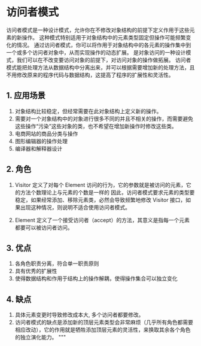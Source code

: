 # 访问者模式

访问者模式是一种设计模式，允许你在不修改对象结构的前提下定义作用于这些元素的新操作。
这种模式特别适用于对象结构中的元素类型固定但操作可能频繁变化的情况。
通过访问者模式，你可以将作用于对象结构中的各元素的操作集中到一个或多个访问者对象中，从而实现操作的动态扩展。
是对象访问的一种设计模式，我们可以在不改变要访问对象的前提下，对访问对象的操作做拓展。
访问者模式能把处理方法从数据结构中分离出来，并可以根据需要增加新的处理方法，且不用修改原来的程序代码与数据结构，这提高了程序的扩展性和灵活性。

## 1. 应用场景
1. 对象结构比较稳定，但经常需要在此对象结构上定义新的操作。
2. 需要对一个对象结构中的对象进行很多不同的并且不相关的操作，而需要避免这些操作“污染”这些对象的类，也不希望在增加新操作时修改这些类。
3. 电商网站的商品分类与操作
4. 图形编辑器的操作处理
5. 编译器和解释器设计

## 2. 角色
1. Visitor
定义了对每个 Element 访问的行为，它的参数就是被访问的元素，它的方法个数理论上与元素的个数是一样的
因此，访问者模式要求元素的类型要稳定，如果经常添加、移除元素类，必然会导致频繁地修改 Visitor 接口，如果出现这种情况，则说明不适合使用访问者模式。

2. Element
定义了一个接受访问者（accept）的方法，其意义是指每一个元素都要可以被访问者访问。

## 3. 优点
1. 各角色职责分离，符合单一职责原则
2. 具有优秀的扩展性
3. 使得数据结构和作用于结构上的操作解耦，使得操作集合可以独立变化

## 4. 缺点
1. 具体元素变更时导致修改成本大, 多个访问者都要修改。
2. 访问者模式的缺点是添加新的顶层元素类型会非常麻烦（几乎所有角色都需要相应改动），它的作用就是牺牲添加顶层元素的灵活性，来换取其余各个角色的独立演化能力。
"""
